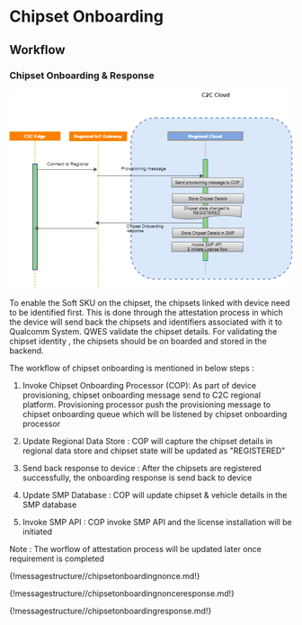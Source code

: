 # Chipset Onboarding

## Workflow

### Chipset Onboarding & Response

![Screenshot](../assets/ChipsetOnboarding1.png)

To enable the Soft SKU on the chipset, the chipsets linked with device need to be identified first. This is done through the attestation process in which the device will send back the chipsets and identifiers associated with it to Qualcomm System. QWES validate the chipset details. For validating the chipset identity , the chipsets should be on boarded  and stored in the backend. 

The workflow of chipset onboarding is mentioned in below steps :

1. Invoke Chipset Onboarding Processor (COP): As part of device provisioning, chipset onboarding message send to C2C regional platform. Provisioning processor push the provisioning message to chipset onboarding queue which will be listened by chipset onboarding processor

2. Update Regional Data Store : COP will capture the chipset details in regional data store and chipset state will be updated as "REGISTERED" 

3. Send back response to device : After the chipsets are registered successfully, the onboarding response is send back to device

4. Update SMP Database : COP will update chipset & vehicle details in the SMP database

5. Invoke SMP API : COP invoke SMP API and the license installation will be initiated 

Note : The worflow of attestation process will be updated later once requirement is completed

{!messagestructure//chipsetonboardingnonce.md!}

{!messagestructure//chipsetonboardingnonceresponse.md!}

{!messagestructure//chipsetonboardingresponse.md!}


